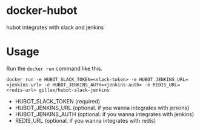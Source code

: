 # docker-hubot
hubot integrates with slack and jenkins

# Usage
Run the `docker run` command like this.

```
docker run -e HUBOT_SLACK_TOKEN=<slack-token> -e HUBOT_JENKINS_URL=<jenkins-url> -e HUBOT_JENKINS_AUTH=<jenkins-auth> -e REDIS_URL=<redis-url> gillax/hubot-slack-jenkins
```

+ HUBOT_SLACK_TOKEN (required)
+ HUBOT_JENKINS_URL (optional. if you wanna integrates with jenkins)
+ HUBOT_JENKINS_AUTH (optional. if you wanna integrates with jenkins)
+ REDIS_URL (optional. if you wanna integrates with redis)
